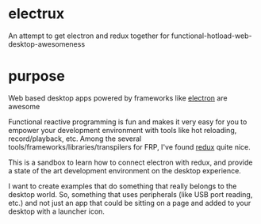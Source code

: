 # electrux
An attempt to get electron and redux together for functional-hotload-web-desktop-awesomeness

# purpose

Web based desktop apps powered by frameworks like [electron](https://github.com/atom/electron) are awesome

Functional reactive programming is fun and makes it very easy for you to empower your development environment with tools like hot reloading, record/playback, etc. 
Among the several tools/frameworks/libraries/transpilers for FRP, I've found [redux](https://github.com/gaearon/redux) quite nice.

This is a sandbox to learn how to connect electron with redux, and provide a state of the art development environment on the desktop experience.

I want to create examples that do something that really belongs to the desktop world. So, something that uses peripherals (like USB port reading, etc.) 
and not just an app that could be sitting on a page and added to your desktop with a launcher icon.
